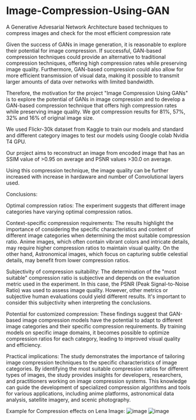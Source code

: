 # Image-Compression-Using-GAN
A Generative Advesarial Network Architecture based techniques to compress images and check for the most efficient compression rate

Given the success of GANs in image generation, it is reasonable to explore their potential for image compression. If successful, GAN-based compression techniques could provide an alternative to traditional compression techniques, offering high compression rates while preserving image quality. Furthermore, GAN-based compression could also allow for more efficient transmission of visual data, making it possible to transmit larger amounts of data over networks with limited bandwidth.

Therefore, the motivation for the project "Image Compression Using GANs" is to explore the potential of GANs in image compression and to develop a GAN-based compression technique that offers high compression rates while preserving image quality. We got compression results for 81%, 57%, 32% and 16% of original image size.

We used Flickr-30k dataset from Kaggle to train our models and standard and different category images to test our models using Google colab Nvidia T4 GPU.

Our project aims to reconstruct an image from encoded image that has an SSIM value of >0.95 on average and PSNR values >30.0 on average.

Using this compression technique, the image quality can be further increased with increase in hardaware and number of Convolutional layers used.

Conclusions:

Optimal compression ratios: The experiment suggests that different image categories have varying optimal compression ratios.

Context-specific compression requirements: The results highlight the importance of considering the specific characteristics and content of different image categories when determining the most suitable compression ratio. Anime images, which often contain vibrant colors and intricate details, may require higher compression ratios to maintain visual quality. On the other hand, Astronomical images, which focus on capturing subtle celestial details, may benefit from lower compression ratios.

Subjectivity of compression suitability: The determination of the "most suitable" compression ratio is subjective and depends on the evaluation metric used in the experiment. In this case, the PSNR (Peak Signal-to-Noise Ratio) was used to assess image quality. However, other metrics or subjective human evaluations could yield different results. It's important to consider this subjectivity when interpreting the conclusions.

Potential for customized compression: These findings suggest that GAN-based image compression models have the potential to adapt to different image categories and their specific compression requirements. By training models on specific image domains, it becomes possible to optimize compression ratios for each category, leading to improved visual quality and efficiency.

Practical implications: The study demonstrates the importance of tailoring image compression techniques to the specific characteristics of image categories. By identifying the most suitable compression ratios for different types of images, the study provides insights for developers, researchers, and practitioners working on image compression systems. This knowledge can guide the development of specialized compression algorithms and tools for various applications, including anime platforms, astronomical data analysis, satellite imagery, and scenic photography.

Example for Compression effects on Lena Image:
![image](https://github.com/Yashwanth-Karumanchi/Image-Compression-Using-GAN/assets/75605054/67b77ade-8a27-4526-aac9-3097efc3b073)
![image](https://github.com/Yashwanth-Karumanchi/Image-Compression-Using-GAN/assets/75605054/aeca0c8e-45bb-439f-a8fe-2ca0c6aa98a9)
